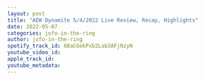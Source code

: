 ```yaml
---
layout: post
title: "AEW Dynamite 5/4/2022 Live Review, Recap, Highlights"
date: 2022-05-07
categories: jofo-in-the-ring
author: jofo-in-the-ring
spotify_track_id: 6BaCGekPxb2Lab3AFjNzyN
youtube_video_id: 
apple_track_id: 
youtube_metadata: 
---
```

